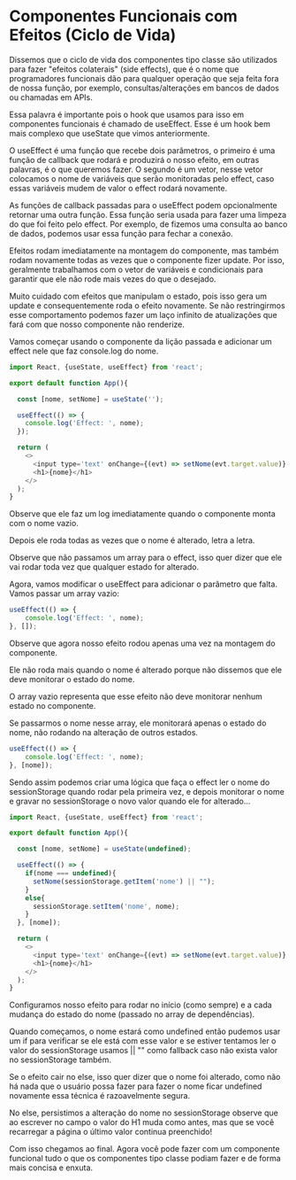 # Componentes Funcionais com Efeitos (Ciclo de Vida)

Dissemos que o ciclo de vida dos componentes tipo classe são utilizados para fazer "efeitos colaterais" (side effects), que é o nome que programadores funcionais dão para qualquer operação que seja feita fora de nossa função, por exemplo, consultas/alterações em bancos de dados ou chamadas em APIs.

Essa palavra é importante pois o hook que usamos para isso em componentes funcionais é chamado de useEffect. Esse é um hook bem mais complexo que useState que vimos anteriormente.

O useEffect é uma função que recebe dois parâmetros, o primeiro é uma função de callback que rodará e produzirá o nosso efeito, em outras palavras, é o que queremos fazer. O segundo é um vetor, nesse vetor colocamos o nome de variáveis que serão monitoradas pelo effect, caso essas variáveis mudem de valor o effect rodará novamente.

As funções de callback passadas para o useEffect podem opcionalmente retornar uma outra função. Essa função seria usada para fazer uma limpeza do que foi feito pelo effect. Por exemplo, de fizemos uma consulta ao banco de dados, podemos usar essa função para fechar a conexão.

Efeitos rodam imediatamente na montagem do componente, mas também rodam novamente todas as vezes que o componente fizer update. Por isso, geralmente trabalhamos com o vetor de variáveis e condicionais para garantir que ele não rode mais vezes do que o desejado.

Muito cuidado com efeitos que manipulam o estado, pois isso gera um update e consequentemente roda o efeito novamente. Se não restringirmos esse comportamento podemos fazer um laço infinito de atualizações que fará com que nosso componente não renderize.

Vamos começar usando o componente da lição passada e adicionar um effect nele que faz console.log do nome.

```js
import React, {useState, useEffect} from 'react';

export default function App(){

  const [nome, setNome] = useState('');

  useEffect(() => {
    console.log('Effect: ', nome);
  });

  return (
    <>
      <input type='text' onChange={(evt) => setNome(evt.target.value)} value={nome} />
      <h1>{nome}</h1>
    </>
  );
}
```

Observe que ele faz um log imediatamente quando o componente monta com o nome vazio.

Depois ele roda todas as vezes que o nome é alterado, letra a letra.

Observe que não passamos um array para o effect, isso quer dizer que ele vai rodar toda vez que qualquer estado for alterado.

Agora, vamos modificar o useEffect para adicionar o parâmetro que falta. Vamos passar um array vazio:

```js
useEffect(() => {
    console.log('Effect: ', nome);
}, []);
```

Observe que agora nosso efeito rodou apenas uma vez na montagem do componente.

Ele não roda mais quando o nome é alterado porque não dissemos que ele deve monitorar o estado do nome.

O array vazio representa que esse efeito não deve monitorar nenhum estado no componente.

Se passarmos o nome nesse array, ele monitorará apenas o estado do nome, não rodando na alteração de outros estados.

```js
useEffect(() => {
    console.log('Effect: ', nome);
}, [nome]);
```

Sendo assim podemos criar uma lógica que faça o effect ler o nome do sessionStorage quando rodar pela primeira vez, e depois monitorar o nome e gravar no sessionStorage o novo valor quando ele for alterado...

```js
import React, {useState, useEffect} from 'react';

export default function App(){

  const [nome, setNome] = useState(undefined);

  useEffect(() => {
    if(nome === undefined){
      setNome(sessionStorage.getItem('nome') || "");
    } 
    else{
      sessionStorage.setItem('nome', nome);
    }
  }, [nome]);

  return (
    <>
      <input type='text' onChange={(evt) => setNome(evt.target.value)} value={nome} />
      <h1>{nome}</h1>
    </>
  );
}
```

Configuramos nosso efeito para rodar no início (como sempre) e a cada mudança do estado do nome (passado no array de dependências).

Quando começamos, o nome estará como undefined então pudemos usar um if para verificar se ele está com esse valor e se estiver tentamos ler o valor do sessionStorage usamos || "" como fallback caso não exista valor no sessionStorage também.

Se o efeito cair no else, isso quer dizer que o nome foi alterado, como não há nada que o usuário possa fazer para fazer o nome ficar undefined novamente essa técnica é razoavelmente segura.

No else, persistimos a alteração do nome no sessionStorage observe que ao escrever no campo o valor do H1 muda como antes, mas que se você recarregar a página o último valor continua preenchido!

Com isso chegamos ao final. Agora você pode fazer com um componente funcional tudo o que os componentes tipo classe podiam fazer e de forma mais concisa e enxuta.